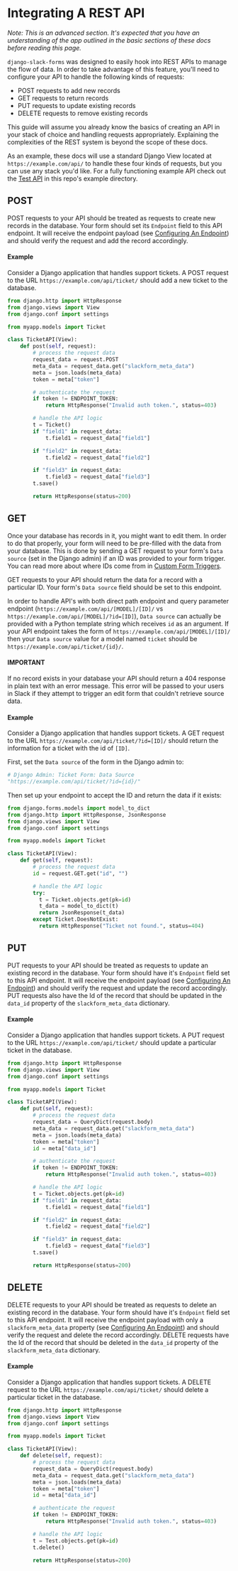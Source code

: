 # Integrating A REST API

*Note: This is an advanced section. It's expected that you have an understanding of the app outlined in the basic sections of these docs before reading this page.*

`django-slack-forms` was designed to easily hook into REST APIs to manage the flow of data. In order to take advantage of this feature, you'll need to configure your API to handle the following kinds of requests:

  - POST requests to add new records
  - GET requests to return records
  - PUT requests to update existing records
  - DELETE requests to remove existing records

This guide will assume you already know the basics of creating an API in your stack of choice and handling requests appropriately. Explaining the complexities of the REST system is beyond the scope of these docs.

As an example, these docs will use a standard Django View located at `https://example.com/api/` to handle these four kinds of requests, but you can use any stack you'd like. For a fully functioning example API check out the [Test API](../example/testapi/) in this repo's example directory.

## POST

POST requests to your API should be treated as requests to create new records in the database. Your form should set its `Endpoint` field to this API endpoint. It will receive the endpoint payload (see [Configuring An Endpoint](Configuring-An-Endpoint.md)) and should verify the request and add the record accordingly.

#### Example

Consider a Django application that handles support tickets. A POST request to the URL `https://example.com/api/ticket/` should add a new ticket to the database.

```python
from django.http import HttpResponse
from django.views import View
from django.conf import settings

from myapp.models import Ticket

class TicketAPI(View):
    def post(self, request):
        # process the request data
        request_data = request.POST
        meta_data = request_data.get("slackform_meta_data")
        meta = json.loads(meta_data)
        token = meta["token"]

        # authenticate the request
        if token != ENDPOINT_TOKEN:
            return HttpResponse("Invalid auth token.", status=403)

        # handle the API logic
        t = Ticket()
        if "field1" in request_data:
            t.field1 = request_data["field1"]

        if "field2" in request_data:
            t.field2 = request_data["field2"]

        if "field3" in request_data:
            t.field3 = request_data["field3"]
        t.save()

        return HttpResponse(status=200)
```

## GET

Once your database has records in it, you might want to edit them. In order to do that properly, your form will need to be pre-filled with the data from your database. This is done by sending a GET request to your form's `Data source` (set in the Django admin) if an ID was provided to your form trigger. You can read more about where IDs come from in [Custom Form Triggers](Custom-Form-Triggers.md).

GET requests to your API should return the data for a record with a particular ID. Your form's `Data source` field should be set to this endpoint.

In order to handle API's with both direct path endpoint and query parameter endpoint (`https://example.com/api/[MODEL]/[ID]/` vs `https://example.com/api/[MODEL]/?id=[ID]`), `Data source` can actually be provided with a Python template string which receives `id` as an argument. If your API endpoint takes the form of `https://example.com/api/[MODEL]/[ID]/` then your `Data source` value for a model named `ticket` should be `https://example.com/api/ticket/{id}/`.

#### IMPORTANT
If no record exists in your database your API should return a 404 response in plain text with an error message. This error will be passed to your users in Slack if they attempt to trigger an edit form that couldn't retrieve source data.

#### Example

Consider a Django application that handles support tickets. A GET request to the URL  `https://example.com/api/ticket/?id=[ID]/` should return the information for a ticket with the id of `[ID]`.

First, set the `Data source` of the form in the Django admin to:

```python
# Django Admin: Ticket Form: Data Source
"https://example.com/api/ticket/?id={id}/"
```

Then set up your endpoint to accept the ID and return the data if it exists:

```python
from django.forms.models import model_to_dict
from django.http import HttpResponse, JsonResponse
from django.views import View
from django.conf import settings

from myapp.models import Ticket

class TicketAPI(View):
    def get(self, request):
        # process the request data
        id = request.GET.get("id", "")

        # handle the API logic
        try:
          t = Ticket.objects.get(pk=id)
          t_data = model_to_dict(t)
          return JsonResponse(t_data)
        except Ticket.DoesNotExist:
          return HttpResponse("Ticket not found.", status=404)


```

## PUT

PUT requests to your API should be treated as requests to update an existing record in the database. Your form should have it's `Endpoint` field set to this API endpoint. It will receive the endpoint payload (see [Configuring An Endpoint](Configuring-An-Endpoint.md)) and should verify the request and update the record accordingly. PUT requests also have the Id of the record that should be updated in the `data_id` property of the `slackform_meta_data` dictionary.

#### Example

Consider a Django application that handles support tickets. A PUT request to the URL `https://example.com/api/ticket/` should update a particular ticket in the database.

```python
from django.http import HttpResponse
from django.views import View
from django.conf import settings

from myapp.models import Ticket

class TicketAPI(View):
    def put(self, request):
        # process the request data
        request_data = QueryDict(request.body)
        meta_data = request_data.get("slackform_meta_data")
        meta = json.loads(meta_data)
        token = meta["token"]
        id = meta["data_id"]

        # authenticate the request
        if token != ENDPOINT_TOKEN:
            return HttpResponse("Invalid auth token.", status=403)

        # handle the API logic
        t = Ticket.objects.get(pk=id)
        if "field1" in request_data:
            t.field1 = request_data["field1"]

        if "field2" in request_data:
            t.field2 = request_data["field2"]

        if "field3" in request_data:
            t.field3 = request_data["field3"]
        t.save()

        return HttpResponse(status=200)
```

## DELETE

DELETE requests to your API should be treated as requests to delete an existing record in the database. Your form should have it's `Endpoint` field set to this API endpoint. It will receive the endpoint payload with only a `slackform_meta_data` property (see [Configuring An Endpoint](Configuring-An-Endpoint.md)) and should verify the request and delete the record accordingly. DELETE requests have the Id of the record that should be deleted in the `data_id` property of the `slackform_meta_data` dictionary.

#### Example

Consider a Django application that handles support tickets. A DELETE request to the URL `https://example.com/api/ticket/` should delete a particular ticket in the database.

```python
from django.http import HttpResponse
from django.views import View
from django.conf import settings

from myapp.models import Ticket

class TicketAPI(View):
    def delete(self, request):
        # process the request data
        request_data = QueryDict(request.body)
        meta_data = request_data.get("slackform_meta_data")
        meta = json.loads(meta_data)
        token = meta["token"]
        id = meta["data_id"]

        # authenticate the request
        if token != ENDPOINT_TOKEN:
            return HttpResponse("Invalid auth token.", status=403)

        # handle the API logic
        t = Test.objects.get(pk=id)
        t.delete()

        return HttpResponse(status=200)
```
